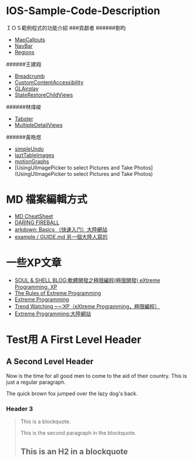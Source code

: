 IOS-Sample-Code-Description
===========================

ＩＯＳ範例程式的功能介紹
###貢獻者
######劉昀
 * [MapCallouts](MapCallouts)
 * [NavBar](NavBar)
 * [Regions](Regions)

######王建翔
 * [Breadcrumb](Breadcrumb)
 * [CustomContentAccessibility](CustomContentAccessibility)
 * [GLAirplay](GLAirplay)
 * [StateRestoreChildViews](StateRestoreChildViews)

######林煒峻
 *	[Tabster](Tabster)
 *	[MultipleDetailViews](MultipleDetailViews)

######黃皓煜
 *	[simpleUndo](simpleUndo)
 *	[laztTableImages](laztTableImages)
 *	[motionGraphs](motionGraphs)
 * [UsingUIImagePicker to select Pictures and Take Photos](UsingUIImagePicker to select Pictures and Take Photos)

MD 檔案編輯方式
====================

 * [MD CheatSheet](https://github.com/adam-p/markdown-here/wiki/Markdown-Cheatsheet)
 * [DARING FIREBALL](http://daringfireball.net/projects/markdown/syntax)
 * [arkdown: Basics （快速入门）大陸網站](http://wowubuntu.com/markdown/basic.html)
 * [example / GUIDE.md 另一個大陸人寫的](https://github.com/NetEase/example/blob/master/GUIDE.md)
 
一些XP文章
====================

 * [SOUL & SHELL BLOG:軟體開發之極限編程(極限開發) eXtreme Programming, XP](http://blog.toright.com/archives/697)
 * [The Rules of Extreme Programming](http://www.extremeprogramming.org/rules.html)
 * [Extreme Programming](http://c2.com/cgi/wiki?ExtremeProgramming) 
 * [Trend Watching ~~:XP（eXtreme Programming，極限編程）](http://trend-collect.blogspot.tw/2008/06/xpextreme-programming.html)
 * [Extreme Programming:大陸網站](http://www.baike.com/wiki/Extreme+Programming)


Test用 A First Level Header
====================
A Second Level Header
---------------------

Now is the time for all good men to come to
the aid of their country. This is just a
regular paragraph.

The quick brown fox jumped over the lazy
dog's back.
### Header 3

> This is a blockquote.
> 
> This is the second paragraph in the blockquote.
>
> ## This is an H2 in a blockquote

